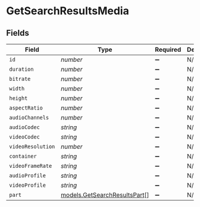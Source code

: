 # GetSearchResultsMedia


## Fields

| Field                                                              | Type                                                               | Required                                                           | Description                                                        | Example                                                            |
| ------------------------------------------------------------------ | ------------------------------------------------------------------ | ------------------------------------------------------------------ | ------------------------------------------------------------------ | ------------------------------------------------------------------ |
| `id`                                                               | *number*                                                           | :heavy_minus_sign:                                                 | N/A                                                                | 26610                                                              |
| `duration`                                                         | *number*                                                           | :heavy_minus_sign:                                                 | N/A                                                                | 6612628                                                            |
| `bitrate`                                                          | *number*                                                           | :heavy_minus_sign:                                                 | N/A                                                                | 4751                                                               |
| `width`                                                            | *number*                                                           | :heavy_minus_sign:                                                 | N/A                                                                | 1916                                                               |
| `height`                                                           | *number*                                                           | :heavy_minus_sign:                                                 | N/A                                                                | 796                                                                |
| `aspectRatio`                                                      | *number*                                                           | :heavy_minus_sign:                                                 | N/A                                                                | 2.35                                                               |
| `audioChannels`                                                    | *number*                                                           | :heavy_minus_sign:                                                 | N/A                                                                | 6                                                                  |
| `audioCodec`                                                       | *string*                                                           | :heavy_minus_sign:                                                 | N/A                                                                | aac                                                                |
| `videoCodec`                                                       | *string*                                                           | :heavy_minus_sign:                                                 | N/A                                                                | hevc                                                               |
| `videoResolution`                                                  | *number*                                                           | :heavy_minus_sign:                                                 | N/A                                                                | 1080                                                               |
| `container`                                                        | *string*                                                           | :heavy_minus_sign:                                                 | N/A                                                                | mkv                                                                |
| `videoFrameRate`                                                   | *string*                                                           | :heavy_minus_sign:                                                 | N/A                                                                | 24p                                                                |
| `audioProfile`                                                     | *string*                                                           | :heavy_minus_sign:                                                 | N/A                                                                | lc                                                                 |
| `videoProfile`                                                     | *string*                                                           | :heavy_minus_sign:                                                 | N/A                                                                | main 10                                                            |
| `part`                                                             | [models.GetSearchResultsPart](../models/getsearchresultspart.md)[] | :heavy_minus_sign:                                                 | N/A                                                                |                                                                    |